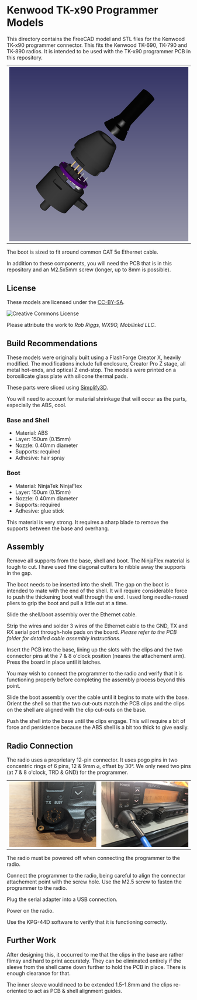 # Kenwood TK-x90 Programmer Models

This directory contains the FreeCAD model and STL files for the Kenwood
TK-x90 programmer connector.  This fits the Kenwood TK-690, TK-790 and
TK-890 radios.  It is intended to be used with the TK-x90 programmer
PCB in this repository.

<table>
  <tr>
    <td> <img src="Programmer.png" alt="Exlpoded View" style="width: 500px;"/> </td>
  </tr>
</table>

The boot is sized to fit around common CAT 5e Ethernet cable.

In addition to these components, you will need the PCB that is in this
repository and an M2.5x5mm screw (longer, up to 8mm is possible).

## License

These models are licensed under the [CC-BY-SA](http://creativecommons.org/licenses/by-sa/4.0/).

<img alt="Creative Commons License" style="border-width:0" src="https://i.creativecommons.org/l/by-sa/4.0/88x31.png" />

Please attribute the work to *Rob Riggs, WX9O, Mobilinkd LLC*.

## Build Recommendations

These models were originally built using a FlashForge Creator X, heavily
modified.  The modifications include full enclosure, Creator Pro Z stage,
all metal hot-ends, and optical Z end-stop.  The models were printed on a
borosilicate glass plate with silicone thermal pads.

These parts were sliced using [Simplify3D](https://www.simplify3d.com/).

You will need to account for material shrinkage that will occur as the
parts, especially the ABS, cool.

### Base and Shell

 * Material: ABS
 * Layer: 150um (0.15mm)
 * Nozzle: 0.40mm diameter
 * Supports: required
 * Adhesive: hair spray

### Boot

 * Material: NinjaTek NinjaFlex
 * Layer: 150um (0.15mm)
 * Nozzle: 0.40mm diameter
 * Supports: required
 * Adhesive: glue stick

This material is very strong.  It requires a sharp blade to remove the supports
between the base and overhang.

## Assembly

Remove all supports from the base, shell and boot.  The NinjaFlex
material is tough to cut.  I have used fine diagonal cutters to nibble
away the supports in the gap.

The boot needs to be inserted into the shell.  The gap on the boot is
intended to mate with the end of the shell.  It will require considerable
force to push the thickening boot wall through the end.  I used long
needle-nosed pliers to grip the boot and pull a little out at a time.

Slide the shell/boot assembly over the Ethernet cable.

Strip the wires and solder 3 wires of the Ethernet cable to the GND,
TX and RX serial port through-hole pads on the board.  *Please refer
to the PCB folder for detailed cable assembly instructions.*

Insert the PCB into the base, lining up the slots with the clips and the
two connector pins at the 7 & 8 o'clock position (neares the attachement
arm).  Press the board in place until it latches.

You may wish to connect the programmer to the radio and verify that it
is functioning properly before completing the assembly process beyond
this point.

Slide the boot assembly over the cable until it begins to mate with the
base.  Orient the shell so that the two cut-outs match the PCB clips
and the clips on the shell are aligned with the clip cut-outs on the base.

Push the shell into the base until the clips engage.  This will require
a bit of force and persistence because the ABS shell is a bit too thick
to give easily.

## Radio Connection

The radio uses a proprietary 12-pin connector.  It uses pogo pins in two
concentric rings of 6 pins, 12 & 9mm ⌀, offset by 30°.  We only need two
pins (at 7 & 8 o'clock, TRD & GND) for the programmer.

<table>
  <tr>
    <td> <img src="RadioConnector.png" alt="Radio Connector" style="width: 500px;"/> </td>
    <td> <img src="ProgrammerAttached.png" alt="Programmer Attached" style="width: 500px;"/> </td>
  </tr>
</table>

The radio must be powered off when connecting the programmer to the radio.

Connect the programmer to the radio, being careful to align the connector
attachement point with the screw hole.  Use the M2.5 screw to fasten the
programmer to the radio.

Plug the serial adapter into a USB connection.

Power on the radio.

Use the KPG-44D software to verify that it is functioning correctly.

## Further Work

After designing this, it occurred to me that the clips in the base are rather
flimsy and hard to print accurately.  They can be eliminated entirely if the
sleeve from the shell came down further to hold the PCB in place.  There is
enough clearance for that.

The inner sleeve would need to be extended 1.5-1.8mm and the clips re-oriented
to act as PCB & shell alignment guides.

